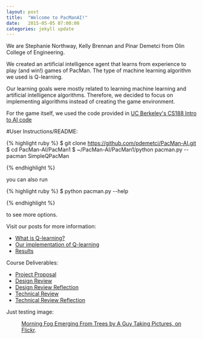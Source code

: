 ```yaml
---
layout: post
title:  "Welcome to PacManAI!"
date:   2015-05-05 07:00:00
categories: jekyll update
---
```



We are Stephanie Northway, Kelly Brennan and Pinar Demetci from Olin College of Engineering. 

We created an artificial intelligence agent that learns from experience to play (and win!) games of PacMan. The type of machine learning algorithm we used is Q-learning.

Our learning goals were mostly related to learning machine learning and artificial intelligence algorithms. Therefore, we decided to focus on implementing algorithms instead of creating the game environment. 

For the game itself, we used the code provided in [UC Berkeley's CS188 Intro to AI code](http://ai.berkeley.edu/project_instructions.html)

#User Instructions/README:

{% highlight ruby %}
$ git clone https://github.com/pdemetci/PacMan-AI.git
$ cd PacMan-AI/PacMan1
$ ~/PacMan-AI/PacMan1/python pacman.py --pacman SimpleQPacMan

{% endhighlight %}
	
you can also run 

{% highlight ruby %}
	$ python pacman.py --help
	
{% endhighlight %}

	

to see more options. 

Visit our posts for more information:

- [What is Q-learning?](http://pdemetci.github.io/PacManAI/jekyll/update/What-Is-Q-Learning/)
- [Our implementation of Q-learning](http://pdemetci.github.io/PacManAI/jekyll/update/Our-Q-Learning-Implementation/)
- [Results](http://pdemetci.github.io/PacManAI/jekyll/update/Results/)

Course Deliverables:

- [Project Proposal](http://pdemetci.github.io/PacManAI/jekyll/update/Project-Proposal/)
- [Design Review](http://pdemetci.github.io/PacManAI/jekyll/update/Design-Review/)
- [Design Review Reflection](http://pdemetci.github.io/PacManAI/jekyll/update/Design-Review-Reflection/)
- [Technical Review](http://pdemetci.github.io/PacManAI/jekyll/update/Technical-Review/)
- [Technical Review Reflection](http://pdemetci.github.io/PacManAI/jekyll/update/Technical-Review-Reflection/)




Just testing image:
<figure>
	<a href="http://farm9.staticflickr.com/8426/7758832526_cc8f681e48_b.jpg"><img src="http://farm9.staticflickr.com/8426/7758832526_cc8f681e48_c.jpg" alt=""></a>
	<figcaption><a href="http://www.flickr.com/photos/80901381@N04/7758832526/" title="Morning Fog Emerging From Trees by A Guy Taking Pictures, on Flickr">Morning Fog Emerging From Trees by A Guy Taking Pictures, on Flickr</a>.</figcaption>
</figure>
